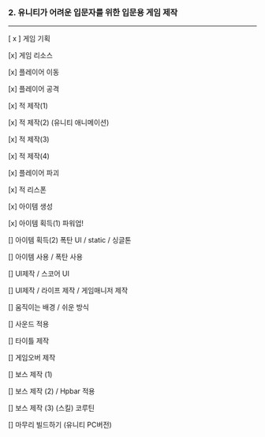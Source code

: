 ### 2. 유니티가 어려운 입문자를 위한 입문용 게임 제작

---

[ x ] 게임 기획

[x] 게임 리소스

[x] 플레이어 이동

[x] 플레이어 공격

[x] 적 제작(1)

[x] 적 제작(2) (유니티 애니메이션)

[x] 적 제작(3)

[x] 적 제작(4)

[x] 플레이어 파괴

[x] 적 리스폰

[x] 아이템 생성

[x] 아이템 획득(1) 파워업!

[] 아이템 획득(2) 폭탄 UI / static / 싱글톤

[] 아이템 사용 / 폭탄 사용

[] UI제작 / 스코어 UI

[] UI제작 / 라이프 제작 / 게임매니저 제작

[] 움직이는 배경 / 쉬운 방식

[] 사운드 적용

[] 타이틀 제작

[] 게임오버 제작

[] 보스 제작 (1)

[] 보스 제작 (2) / Hpbar 적용

[] 보스 제작 (3) (스킬) 코루틴

[] 마무리 빌드하기 (유니티 PC버전)

